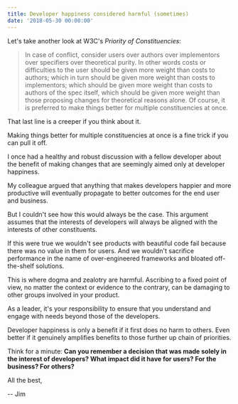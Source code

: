 ```yaml
---
title: Developer happiness considered harmful (sometimes)
date: '2018-05-30 00:00:00'
---
```


Let's take another look at W3C's _Priority of Constituencies_:

> In case of conflict, consider users over authors over implementors over specifiers over theoretical purity. In other words costs or difficulties to the user should be given more weight than costs to authors; which in turn should be given more weight than costs to implementors; which should be given more weight than costs to authors of the spec itself, which should be given more weight than those proposing changes for theoretical reasons alone. Of course, it is preferred to make things better for multiple constituencies at once.

That last line is a creeper if you think about it.

Making things better for multiple constituencies at once is a fine trick if you can pull it off.

I once had a healthy and robust discussion with a fellow developer about the benefit of making changes that are seemingly aimed only at developer happiness.

My colleague argued that anything that makes developers happier and more productive will eventually propagate to better outcomes for the end user and business.

But I couldn't see how this would always be the case. This argument assumes that the interests of developers will always be aligned with the interests of other constituents.

If this were true we wouldn't see products with beautiful code fail because there was no value in them for users. And we wouldn't sacrifice performance in the name of over-engineered frameworks and bloated off-the-shelf solutions.

This is where dogma and zealotry are harmful. Ascribing to a fixed point of view, no matter the context or evidence to the contrary, can be damaging to other groups involved in your product.

As a leader, it's your responsibility to ensure that you understand and engage with needs beyond those of the developers.

Developer happiness is only a benefit if it first does no harm to others. Even better if it genuinely amplifies benefits to those further up chain of priorities.

Think for a minute: __Can you remember a decision that was made solely in the interest of developers? What impact did it have for users? For the business? For others?__

All the best,

-- Jim
